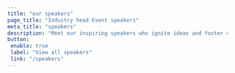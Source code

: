 ```yaml
---
title: "our speakers"
page_title: "Industry head Event speakers"
meta_title: "speakers"
description: "Meet our inspiring speakers who ignite ideas and foster connections. They bring expertise and passion to every conversation."
button:
 enable: true
 label: "View all speakers"
 link: "/speakers"
---
```

